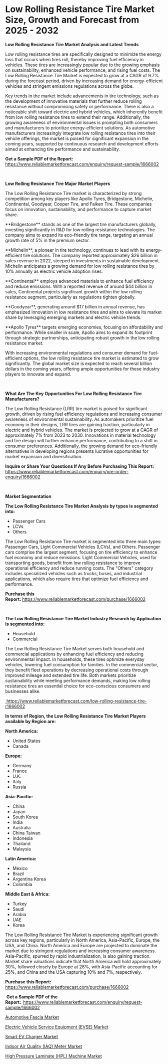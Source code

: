 <p><h1>Low Rolling Resistance Tire Market Size, Growth and Forecast from 2025 - 2032</h1></p><p><strong>Low Rolling Resistance Tire Market Analysis and Latest Trends</strong></p>
<p><p>Low rolling resistance tires are specifically designed to minimize the energy loss that occurs when tires roll, thereby improving fuel efficiency in vehicles. These tires are increasingly popular due to the growing emphasis on sustainability, enhanced vehicle performance, and rising fuel costs. The Low Rolling Resistance Tire Market is expected to grow at a CAGR of 9.7% during the forecast period, driven by increasing demand for energy-efficient vehicles and stringent emissions regulations across the globe.</p><p>Key trends in the market include advancements in tire technology, such as the development of innovative materials that further reduce rolling resistance without compromising safety or performance. There is also a noticeable shift toward electric and hybrid vehicles, which inherently benefit from low rolling resistance tires to extend their range. Additionally, the growing awareness of environmental issues is prompting both consumers and manufacturers to prioritize energy-efficient solutions. As automotive manufacturers increasingly integrate low rolling resistance tires into their vehicle offerings, the market is poised for significant expansion in the coming years, supported by continuous research and development efforts aimed at enhancing tire performance and sustainability.</p></p>
<p><strong>Get a Sample PDF of the Report:&nbsp;</strong> <a href="https://www.reliablemarketforecast.com/enquiry/request-sample/1666002?utm_campaign=1897&utm_medium=2&utm_source=Github&utm_content=ia&utm_term=30032025&utm_id=low-rolling-resistance-tire">https://www.reliablemarketforecast.com/enquiry/request-sample/1666002</a></p>
<p>&nbsp;</p>
<p><strong>Low Rolling Resistance Tire Major Market Players</strong></p>
<p><p>The Low Rolling Resistance Tire market is characterized by strong competition among key players like Apollo Tyres, Bridgestone, Michelin, Continental, Goodyear, Cooper Tire, and Falken Tire. These companies focus on innovation, sustainability, and performance to capture market share.</p><p>**Bridgestone** stands as one of the largest tire manufacturers globally, investing significantly in R&D for low rolling resistance technologies. The company aims to expand its eco-friendly tire range, targeting an annual growth rate of 5% in the premium sector.</p><p>**Michelin**, a pioneer in tire technology, continues to lead with its energy-efficient tire solutions. The company reported approximately $26 billion in sales revenue in 2022, steeped in investments in sustainable development. Michelin anticipates a growing demand for low rolling resistance tires by 10% annually as electric vehicle adoption rises.</p><p>**Continental** employs advanced materials to enhance fuel efficiency and reduce emissions. With a reported revenue of around $44 billion in sales, Continental projects significant growth within the low rolling resistance segment, particularly as regulations tighten globally.</p><p>**Goodyear**, generating around $17 billion in annual revenue, has emphasized innovation in low resistance tires and aims to elevate its market share by leveraging emerging markets and electric vehicle trends.</p><p>**Apollo Tyres** targets emerging economies, focusing on affordability and performance. While smaller in scale, Apollo aims to expand its footprint through strategic partnerships, anticipating robust growth in the low rolling resistance market.</p><p>With increasing environmental regulations and consumer demand for fuel-efficient options, the low rolling resistance tire market is estimated to grow significantly. The global market size is expected to reach several billion dollars in the coming years, offering ample opportunities for these industry players to innovate and expand.</p></p>
<p>&nbsp;</p>
<p><strong>What Are The Key Opportunities For Low Rolling Resistance Tire Manufacturers?</strong></p>
<p><p>The Low Rolling Resistance (LRR) tire market is poised for significant growth, driven by rising fuel efficiency regulations and increasing consumer awareness of environmental sustainability. As automakers prioritize fuel economy in their designs, LRR tires are gaining traction, particularly in electric and hybrid vehicles. The market is projected to grow at a CAGR of approximately 7% from 2023 to 2030. Innovations in material technology and tire design will further enhance performance, contributing to a shift in consumer preferences. Additionally, the growing demand for eco-friendly alternatives in developing regions presents lucrative opportunities for market expansion and diversification.</p></p>
<p><strong>Inquire or Share Your Questions If Any Before Purchasing This Report:</strong> <a href="https://www.reliablemarketforecast.com/enquiry/pre-order-enquiry/1666002?utm_campaign=1897&utm_medium=2&utm_source=Github&utm_content=ia&utm_term=30032025&utm_id=low-rolling-resistance-tire">https://www.reliablemarketforecast.com/enquiry/pre-order-enquiry/1666002</a></p>
<p>&nbsp;</p>
<p><strong>Market Segmentation</strong></p>
<p><strong>The Low Rolling Resistance Tire Market Analysis by types is segmented into:</strong></p>
<p><ul><li>Passenger Cars</li><li>LCVs</li><li>Others</li></ul></p>
<p><p>The Low Rolling Resistance Tire market is segmented into three main types: Passenger Cars, Light Commercial Vehicles (LCVs), and Others. Passenger cars comprise the largest segment, focusing on tire efficiency to enhance fuel economy and reduce emissions. Light Commercial Vehicles, used for transporting goods, benefit from low rolling resistance to improve operational efficiency and reduce running costs. The "Others" category includes specialized vehicles such as trucks, buses, and industrial applications, which also require tires that optimize fuel efficiency and performance.</p></p>
<p><strong>Purchase this Report:&nbsp;</strong><a href="https://www.reliablemarketforecast.com/purchase/1666002?utm_campaign=1897&utm_medium=2&utm_source=Github&utm_content=ia&utm_term=30032025&utm_id=low-rolling-resistance-tire">https://www.reliablemarketforecast.com/purchase/1666002</a></p>
<p>&nbsp;</p>
<p><strong>The Low Rolling Resistance Tire Market Industry Research by Application is segmented into:</strong></p>
<p><ul><li>Household</li><li>Commercial</li></ul></p>
<p><p>The Low Rolling Resistance Tire Market serves both household and commercial applications by enhancing fuel efficiency and reducing environmental impact. In households, these tires optimize everyday vehicles, lowering fuel consumption for families. In the commercial sector, they benefit fleet operations by decreasing operational costs through improved mileage and extended tire life. Both markets prioritize sustainability while meeting performance demands, making low rolling resistance tires an essential choice for eco-conscious consumers and businesses alike.</p></p>
<p><a href="https://www.reliablemarketforecast.com/low-rolling-resistance-tire-r1666002?utm_campaign=1897&utm_medium=2&utm_source=Github&utm_content=ia&utm_term=30032025&utm_id=low-rolling-resistance-tire">&nbsp;https://www.reliablemarketforecast.com/low-rolling-resistance-tire-r1666002</a></p>
<p><strong>In terms of Region, the Low Rolling Resistance Tire Market Players available by Region are:</strong></p>
<p>
    <p> <strong> North America: </strong>
        <ul>
            <li>United States</li>
            <li>Canada</li>
        </ul>
        </p> 
    <p> <strong> Europe: </strong>
        <ul>
            <li>Germany</li>
            <li>France</li>
            <li>U.K.</li>
            <li>Italy</li>
            <li>Russia</li>
        </ul>
        </p> 
    <p> <strong> Asia-Pacific: </strong>
        <ul>
            <li>China</li>
            <li>Japan</li>
            <li>South Korea</li>
            <li>India</li>
            <li>Australia</li>
            <li>China Taiwan</li>
            <li>Indonesia</li>
            <li>Thailand</li>
            <li>Malaysia</li>
        </ul>
        </p> 
    <p> <strong> Latin America: </strong>
        <ul>
            <li>Mexico</li>
            <li>Brazil</li>
            <li>Argentina Korea</li>
            <li>Colombia</li>
        </ul>
        </p> 
    <p> <strong> Middle East & Africa: </strong>
        <ul>
            <li>Turkey</li>
            <li>Saudi</li>
            <li>Arabia</li>
            <li>UAE</li>
            <li>Korea</li>
        </ul>
    </p>
    </p>
<p><p>The Low Rolling Resistance Tire Market is experiencing significant growth across key regions, particularly in North America, Asia-Pacific, Europe, the USA, and China. North America and Europe are projected to dominate the market due to stringent regulations and increasing consumer awareness. Asia-Pacific, spurred by rapid industrialization, is also gaining traction. Market share valuations indicate that North America will hold approximately 30%, followed closely by Europe at 28%, with Asia-Pacific accounting for 25%, and China and the USA capturing 10% and 7%, respectively.</p></p>
<p><strong>Purchase this Report: </strong><a href="https://www.reliablemarketforecast.com/purchase/1666002?utm_campaign=1897&utm_medium=2&utm_source=Github&utm_content=ia&utm_term=30032025&utm_id=low-rolling-resistance-tire">https://www.reliablemarketforecast.com/purchase/1666002</a></p>
<p>&nbsp;<strong>Get a Sample PDF of the Report:&nbsp;&nbsp;</strong><a href="https://www.reliablemarketforecast.com/enquiry/request-sample/1666002?utm_campaign=1897&utm_medium=2&utm_source=Github&utm_content=ia&utm_term=30032025&utm_id=low-rolling-resistance-tire">https://www.reliablemarketforecast.com/enquiry/request-sample/1666002</a></p>
<p><strong></strong></p>
<p><p><a href="https://github.com/sivyerloucks/Market-Research-Report-List-1/blob/main/automotive-fascia-market.md?utm_campaign=1897&utm_medium=2&utm_source=Github&utm_content=ia&utm_term=30032025&utm_id=low-rolling-resistance-tire">Automotive Fascia Market</a></p><p><a href="https://www.linkedin.com/pulse/market-dynamics-projected-growth-electric-vehicle-service-effbe?utm_campaign=1897&utm_medium=2&utm_source=Github&utm_content=ia&utm_term=30032025&utm_id=low-rolling-resistance-tire">Electric Vehicle Service Equipment (EVSE) Market</a></p><p><a href="https://github.com/safatabhee/Market-Research-Report-List-1/blob/main/smart-ev-charger-market.md?utm_campaign=1897&utm_medium=2&utm_source=Github&utm_content=ia&utm_term=30032025&utm_id=low-rolling-resistance-tire">Smart EV Charger Market</a></p><p><a href="https://www.linkedin.com/pulse/how-indoor-air-quality-iaq-meter-market-expectd-grow-14-cagr-4yqke?utm_campaign=1897&utm_medium=2&utm_source=Github&utm_content=ia&utm_term=30032025&utm_id=low-rolling-resistance-tire">Indoor Air Quality (IAQ) Meter Market</a></p><p><a href="https://www.linkedin.com/pulse/comprehensive-high-pressure-laminate-hpl-machine-market-8m38e?utm_campaign=1897&utm_medium=2&utm_source=Github&utm_content=ia&utm_term=30032025&utm_id=low-rolling-resistance-tire">High Pressure Laminate (HPL) Machine Market</a></p></p>